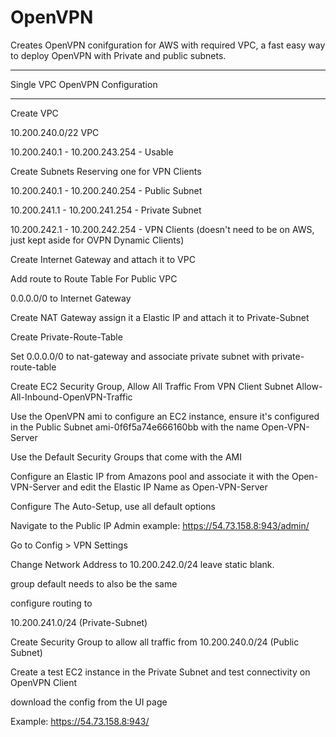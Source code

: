 # OpenVPN
Creates OpenVPN conifguration for AWS with required VPC, a fast easy way to deploy OpenVPN with Private and public subnets.
_________________________________

Single VPC OpenVPN Configuration
_________________________________

Create VPC


10.200.240.0/22 VPC

10.200.240.1 - 10.200.243.254 - Usable 


Create Subnets Reserving one for VPN Clients

10.200.240.1 - 10.200.240.254 - Public Subnet 

10.200.241.1 - 10.200.241.254 - Private Subnet

10.200.242.1 - 10.200.242.254 - VPN Clients (doesn't need to be on AWS, just kept aside for OVPN Dynamic Clients)

Create Internet Gateway and attach it to VPC 

Add route to Route Table For Public VPC 

0.0.0.0/0 to Internet Gateway 

Create NAT Gateway assign it a Elastic IP and attach it to Private-Subnet 

Create Private-Route-Table 

Set 0.0.0.0/0 to nat-gateway and associate private subnet with private-route-table 


Create EC2 Security Group, Allow All Traffic From VPN Client Subnet Allow-All-Inbound-OpenVPN-Traffic

Use the OpenVPN ami to configure an EC2 instance, ensure it's configured in the Public Subnet ami-0f6f5a74e666160bb with the name Open-VPN-Server

Use the Default Security Groups that come with the AMI 

Configure an Elastic IP from Amazons pool and associate it with the Open-VPN-Server and edit the Elastic IP Name as Open-VPN-Server

Configure The Auto-Setup, use all default options 

Navigate to the Public IP Admin example: https://54.73.158.8:943/admin/ 

Go to Config > VPN Settings 

Change Network Address to 10.200.242.0/24 leave static blank. 

group default needs to also be the same 

configure routing to 

10.200.241.0/24 (Private-Subnet)

Create Security Group to allow all traffic from 10.200.240.0/24 (Public Subnet) 

Create a test EC2 instance in the Private Subnet and test connectivity on OpenVPN Client


download the config from the UI page

Example: https://54.73.158.8:943/
